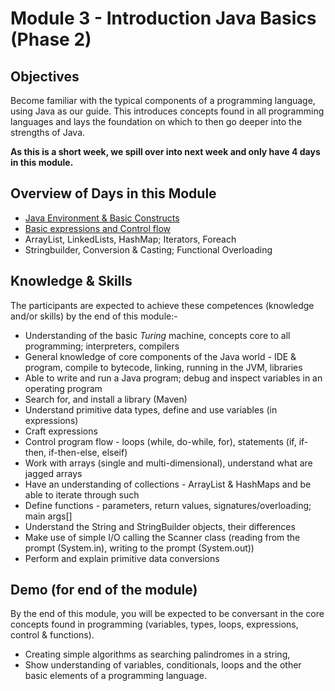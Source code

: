 # Module 3 - Introduction Java Basics (Phase 2)

## Objectives
Become familiar with the typical components of a programming language, using Java as our guide.  This introduces concepts found in all programming languages and lays the foundation on which to then go deeper into the strengths of Java.

__As this is a short week, we spill over into next week and only have 4 days in this module.__

## Overview of Days in this Module
- [Java Environment &amp; Basic Constructs](https://github.com/greenfox-academy/teaching-materials/tree/master/java-basics/1-installing-basics)
- [Basic expressions and Control flow](https://github.com/greenfox-academy/teaching-materials/tree/master/java-basics/2-expressions-control-flow)
- ArrayList, LinkedLists, HashMap;  Iterators, Foreach
- Stringbuilder, Conversion & Casting; Functional Overloading

## Knowledge & Skills
The participants are expected to achieve these competences (knowledge and/or skills) by the end of this module:-
- Understanding of the basic *Turing* machine, concepts core to all programming; interpreters, compilers
- General knowledge of core components of the Java world - IDE & program, compile to bytecode, linking, running in the JVM, libraries
- Able to write and run a Java program; debug and inspect variables in an operating program
- Search for, and install a library (Maven)
- Understand primitive data types, define and use variables (in expressions)
- Craft expressions
- Control program flow - loops (while, do-while, for), statements (if, if-then, if-then-else, elseif)
- Work with arrays (single and multi-dimensional), understand what are jagged arrays
- Have an understanding of collections - ArrayList & HashMaps and be able to iterate through such
- Define functions - parameters, return values, signatures/overloading; main args[]
- Understand the String and StringBuilder objects, their differences
- Make use of simple I/O calling the Scanner class (reading from the prompt (System.in), writing to the prompt (System.out))
- Perform and explain primitive data conversions

## Demo (for end of the module)
By the end of this module, you will be expected to be conversant in the core concepts found in programming (variables, types, loops, expressions, control & functions).
 - Creating simple algorithms as searching palindromes in a string,
 - Show understanding of variables, conditionals, loops and the other basic elements of a programming language.
